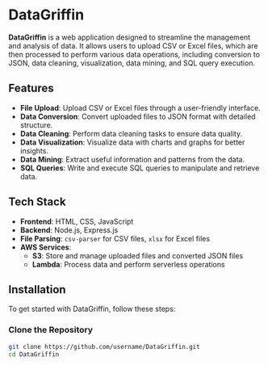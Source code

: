 # DataGriffin

**DataGriffin** is a web application designed to streamline the management and analysis of data. It allows users to upload CSV or Excel files, which are then processed to perform various data operations, including conversion to JSON, data cleaning, visualization, data mining, and SQL query execution.

## Features

- **File Upload**: Upload CSV or Excel files through a user-friendly interface.
- **Data Conversion**: Convert uploaded files to JSON format with detailed structure.
- **Data Cleaning**: Perform data cleaning tasks to ensure data quality.
- **Data Visualization**: Visualize data with charts and graphs for better insights.
- **Data Mining**: Extract useful information and patterns from the data.
- **SQL Queries**: Write and execute SQL queries to manipulate and retrieve data.

## Tech Stack

- **Frontend**: HTML, CSS, JavaScript
- **Backend**: Node.js, Express.js
- **File Parsing**: `csv-parser` for CSV files, `xlsx` for Excel files
- **AWS Services**:
  - **S3**: Store and manage uploaded files and converted JSON files
  - **Lambda**: Process data and perform serverless operations

## Installation

To get started with DataGriffin, follow these steps:

### Clone the Repository

```bash
git clone https://github.com/username/DataGriffin.git
cd DataGriffin
